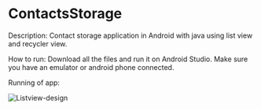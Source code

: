 # ContactsStorage

Description: Contact storage application in Android with java using list view and recycler view.

How to run: Download all the files and run it on Android Studio. Make sure you have an emulator or android phone connected.

Running of app:

![Listview-design](https://user-images.githubusercontent.com/54879324/120938222-2dbfd580-c72b-11eb-8f6e-25c7b868414a.jpg)
